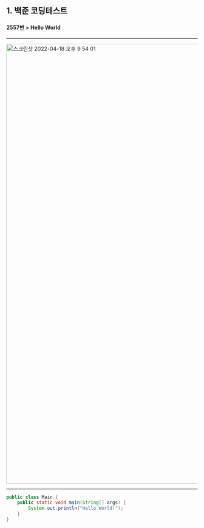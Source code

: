 ## 1. 백준 코딩테스트
#### 2557번 > Hello World

***
<img width="1159" alt="스크린샷 2022-04-18 오후 9 54 01" src="https://user-images.githubusercontent.com/103939143/163812294-cd5edf82-47d3-4c31-a2e0-7b513179ecd4.png">

***
```java
public class Main {
    public static void main(String[] args) {
        System.out.println("Hello World!");
    }
}
```
